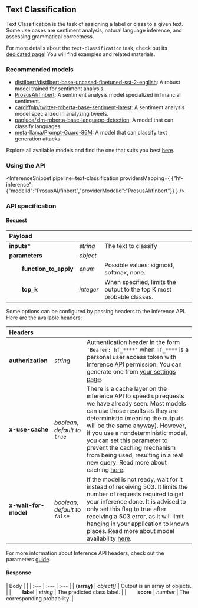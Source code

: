 <!---
This markdown file has been generated from a script. Please do not edit it directly.
For more details, check out:
- the `generate.ts` script: https://github.com/huggingface/hub-docs/blob/main/scripts/inference-providers/scripts/generate.ts
- the task template defining the sections in the page: https://github.com/huggingface/hub-docs/tree/main/scripts/inference-providers/templates/task/text-classification.handlebars
- the input jsonschema specifications used to generate the input markdown table: https://github.com/huggingface/huggingface.js/blob/main/packages/tasks/src/tasks/text-classification/spec/input.json
- the output jsonschema specifications used to generate the output markdown table: https://github.com/huggingface/huggingface.js/blob/main/packages/tasks/src/tasks/text-classification/spec/output.json
- the snippets used to generate the example:
  - curl: https://github.com/huggingface/huggingface.js/blob/main/packages/tasks/src/snippets/curl.ts
  - python: https://github.com/huggingface/huggingface.js/blob/main/packages/tasks/src/snippets/python.ts
  - javascript: https://github.com/huggingface/huggingface.js/blob/main/packages/tasks/src/snippets/js.ts
- the "tasks" content for recommended models: https://huggingface.co/api/tasks
--->

## Text Classification

Text Classification is the task of assigning a label or class to a given text. Some use cases are sentiment analysis, natural language inference, and assessing grammatical correctness.

<Tip>

For more details about the `text-classification` task, check out its [dedicated page](https://huggingface.co/tasks/text-classification)! You will find examples and related materials.

</Tip>

### Recommended models

- [distilbert/distilbert-base-uncased-finetuned-sst-2-english](https://huggingface.co/distilbert/distilbert-base-uncased-finetuned-sst-2-english): A robust model trained for sentiment analysis.
- [ProsusAI/finbert](https://huggingface.co/ProsusAI/finbert): A sentiment analysis model specialized in financial sentiment.
- [cardiffnlp/twitter-roberta-base-sentiment-latest](https://huggingface.co/cardiffnlp/twitter-roberta-base-sentiment-latest): A sentiment analysis model specialized in analyzing tweets.
- [papluca/xlm-roberta-base-language-detection](https://huggingface.co/papluca/xlm-roberta-base-language-detection): A model that can classify languages.
- [meta-llama/Prompt-Guard-86M](https://huggingface.co/meta-llama/Prompt-Guard-86M): A model that can classify text generation attacks.

Explore all available models and find the one that suits you best [here](https://huggingface.co/models?inference=warm&pipeline_tag=text-classification&sort=trending).

### Using the API


<InferenceSnippet
    pipeline=text-classification
    providersMapping={ {"hf-inference":{"modelId":"ProsusAI/finbert","providerModelId":"ProsusAI/finbert"}} }
/>



### API specification

#### Request

| Payload |  |  |
| :--- | :--- | :--- |
| **inputs*** | _string_ | The text to classify |
| **parameters** | _object_ |  |
| **&nbsp;&nbsp;&nbsp;&nbsp;&nbsp;&nbsp;&nbsp;&nbsp;function_to_apply** | _enum_ | Possible values: sigmoid, softmax, none. |
| **&nbsp;&nbsp;&nbsp;&nbsp;&nbsp;&nbsp;&nbsp;&nbsp;top_k** | _integer_ | When specified, limits the output to the top K most probable classes. |


Some options can be configured by passing headers to the Inference API. Here are the available headers:

| Headers |   |    |
| :--- | :--- | :--- |
| **authorization** | _string_ | Authentication header in the form `'Bearer: hf_****'` when `hf_****` is a personal user access token with Inference API permission. You can generate one from [your settings page](https://huggingface.co/settings/tokens). |
| **x-use-cache** | _boolean, default to `true`_ | There is a cache layer on the inference API to speed up requests we have already seen. Most models can use those results as they are deterministic (meaning the outputs will be the same anyway). However, if you use a nondeterministic model, you can set this parameter to prevent the caching mechanism from being used, resulting in a real new query. Read more about caching [here](../parameters#caching]). |
| **x-wait-for-model** | _boolean, default to `false`_ | If the model is not ready, wait for it instead of receiving 503. It limits the number of requests required to get your inference done. It is advised to only set this flag to true after receiving a 503 error, as it will limit hanging in your application to known places. Read more about model availability [here](../overview#eligibility]). |

For more information about Inference API headers, check out the parameters [guide](../parameters).

#### Response

| Body |  |
| :--- | :--- | :--- |
| **(array)** | _object[]_ | Output is an array of objects. |
| **&nbsp;&nbsp;&nbsp;&nbsp;&nbsp;&nbsp;&nbsp;&nbsp;label** | _string_ | The predicted class label. |
| **&nbsp;&nbsp;&nbsp;&nbsp;&nbsp;&nbsp;&nbsp;&nbsp;score** | _number_ | The corresponding probability. |

